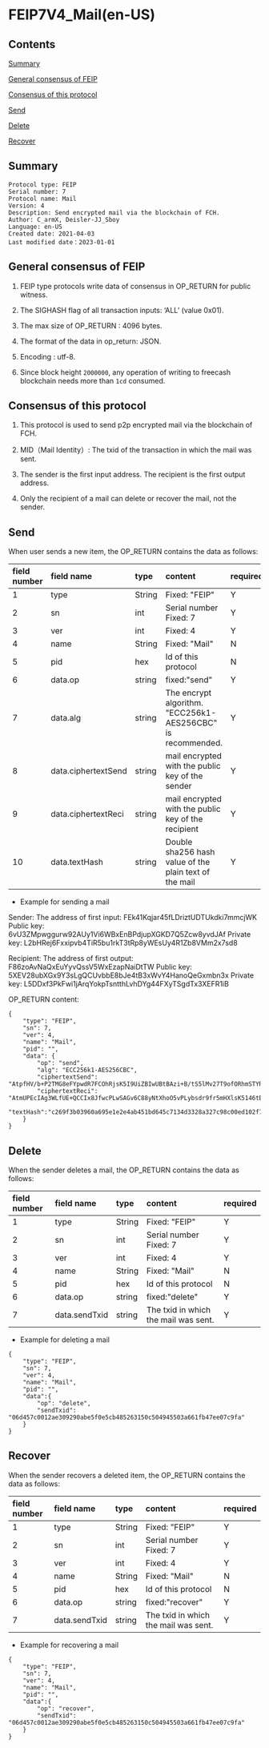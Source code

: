 # FEIP7V4_Mail(en-US)

## Contents

[Summary](#summary)

[General consensus of FEIP](#general-consensus-of-feip)

[Consensus of this protocol](#consensus-of-this-protocol)

[Send](#send)

[Delete](#delete)

[Recover](#recover)

## Summary

```
Protocol type: FEIP
Serial number: 7
Protocol name: Mail
Version: 4
Description: Send encrypted mail via the blockchain of FCH.
Author: C_armX, Deisler-JJ_Sboy
Language: en-US
Created date: 2021-04-03
Last modified date：2023-01-01
```

## General consensus of FEIP

1. FEIP type protocols write data of consensus in OP_RETURN for public witness.

2. The SIGHASH flag of all transaction inputs: ‘ALL’ (value 0x01).

3. The max size of OP_RETURN : 4096 bytes.

4. The format of the data in op_return: JSON.

5. Encoding : utf-8.

6. Since block height `2000000`, any operation of writing to freecash blockchain needs more than `1cd` consumed.

## Consensus of this protocol

1. This protocol is used to send p2p encrypted mail via the blockchain of FCH.

2. MID（Mail Identity）: The txid of the transaction in which the mail was sent.

3. The sender is the first input address. The recipient is the first output address.

4. Only the recipient of a mail can delete or recover the mail, not the sender.

## Send

When user sends a new item, the OP_RETURN contains the data as follows:

|field number|field name|type|content|required|
|:----|:----|:----|:----|:----|
|1|type|String|Fixed: "FEIP"|Y|
|2|sn|int|Serial number Fixed: 7|Y|
|3|ver|int|Fixed: 4|Y|
|4|name|String|Fixed: "Mail"|N|
|5|pid|hex|Id of this protocol|N|
|6|data.op|string|fixed:"send"|Y|
|7|data.alg|string|The encrypt algorithm. "ECC256k1-AES256CBC" is recommended.|Y|
|8|data.ciphertextSend|string|mail encrypted with the public key of the sender|Y|
|9|data.ciphertextReci|string|mail encrypted with the public key of the recipient|Y|
|10|data.textHash|string|Double sha256 hash value of the plain text of the mail|Y|

* Example for sending a mail

Sender:
The address of first input: FEk41Kqjar45fLDriztUDTUkdki7mmcjWK
Public key: 6vU3ZMpwggurw92AUy1Vi6WBxEnBPdjupXGKD7Q5Zcw8yvdJAf
Private key: L2bHRej6Fxxipvb4TiR5bu1rkT3tRp8yWEsUy4R1Zb8VMm2x7sd8

Recipient:
The address of first output: F86zoAvNaQxEuYyvQssV5WxEzapNaiDtTW
Public key: 5XEV28ubXGx9Y3sLgQCUvbbE8bJe4tB3xWvY4HanoQeGxmbn3x
Private key: L5DDxf3PkFwi1jArqYokpTsntthLvhDYg44FXyTSgdTx3XEFR1iB

OP_RETURN content:

```
{
	"type": "FEIP",
	"sn": 7,
	"ver": 4,
	"name": "Mail",
	"pid": "",
	"data": {
		"op": "send",
		"alg": "ECC256k1-AES256CBC",
		"ciphertextSend": "AtpfHV/b+P2TMG8eFYpwdR7FCOhRjsK5I9UiZBIwUBtBAzi+B/tS5lMv27T9ofORhmSTYRYEfMIaffEwkwtfgEdormE5u4YKnBf001bWPeIQIXEz8HAj7XVt1rYLciJPdQ==",
		"ciphertextReci": "AtmUPEcIAg3WLfUE+QCCIx8JfwcPLwSAGv6C88yNtXhoO5vPLybsdr9fr5mHXlsK5146tBtgMdX+iB5tme1LAapJAvDjf4MYT7/PnkPBYxuS/Vl0EvoOzIcevf/NfFKEXg==",
		"textHash":"c269f3b03960a695e1e2e4ab451bd645c7134d3328a327c98c00ed102f76b451"
	}
}
```
## Delete

When the sender deletes a mail, the OP_RETURN contains the data as follows:

|field number|field name|type|content|required|
|:----|:----|:----|:----|:----|
|1|type|String|Fixed: "FEIP"|Y|
|2|sn|int|Serial number Fixed: 7|Y|
|3|ver|int|Fixed: 4|Y|
|4|name|String|Fixed: "Mail"|N|
|5|pid|hex|Id of this protocol|N|
|6|data.op|string|fixed:"delete"|Y|
|7|data.sendTxid|string|The txid in which the mail was sent.|Y|

* Example for deleting a mail

```
{
    "type": "FEIP",
    "sn": 7,
    "ver": 4,
    "name": "Mail",
    "pid": "",
    "data":{
        "op": "delete",
        "sendTxid": "06d457c0012ae309290abe5f0e5cb485263150c504945503a661fb47ee07c9fa"
    }
}
```

## Recover

When the sender recovers a deleted item, the OP_RETURN contains the data as follows:

|field number|field name|type|content|required|
|:----|:----|:----|:----|:----|
|1|type|String|Fixed: "FEIP"|Y|
|2|sn|int|Serial number Fixed: 7|Y|
|3|ver|int|Fixed: 4|Y|
|4|name|String|Fixed: "Mail"|N|
|5|pid|hex|Id of this protocol|N|
|6|data.op|string|fixed:"recover"|Y|
|7|data.sendTxid|string|The txid in which the mail was sent.|Y|

* Example for recovering a mail

```
{
    "type": "FEIP",
    "sn": 7,
    "ver": 4,
    "name": "Mail",
    "pid": "",
    "data":{
        "op": "recover",
        "sendTxid": "06d457c0012ae309290abe5f0e5cb485263150c504945503a661fb47ee07c9fa"
    }
}
```
